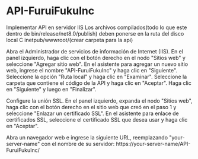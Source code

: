 # API-FuruiFukuInc

Implementar API en servidor IIS
Los archivos compilados(todo lo que este dentro de bin/release/net8.0/publish) deben ponerse en la ruta del disco local C inetpub/wwwroot/(crear carpeta para la api)

Abra el Administrador de servicios de información de Internet (IIS).
En el panel izquierdo, haga clic con el botón derecho en el nodo "Sitios web" y seleccione "Agregar sitio web".
En el asistente para agregar un nuevo sitio web, ingrese el nombre "API-FuruiFukuInc" y haga clic en "Siguiente".
Seleccione la opción "Ruta local" y haga clic en "Examinar".
Seleccione la carpeta que contiene el código de la API y haga clic en "Aceptar".
Haga clic en "Siguiente" y luego en "Finalizar".

Configure la unión SSL.
En el panel izquierdo, expanda el nodo "Sitios web", haga clic con el botón derecho en el sitio web que creó en el paso 1 y seleccione "Enlazar un certificado SSL".
En el asistente para enlace de certificados SSL, seleccione el certificado SSL que desea usar y haga clic en "Aceptar".

Abra un navegador web e ingrese la siguiente URL, reemplazando "your-server-name" con el nombre de su servidor:
https://your-server-name/API-FuruiFukuInc/
